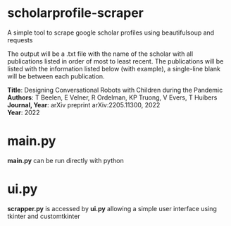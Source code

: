 # scholarprofile-scraper
A simple tool to scrape google scholar profiles using beautifulsoup and requests

The output will be a .txt file with the name of the scholar with all publications listed in order of most to least recent. The publications will be listed with the information listed below (with example), a single-line blank will be between each publication.

**Title**: Designing Conversational Robots with Children during the Pandemic <br />
**Authors**: T Beelen, E Velner, R Ordelman, KP Truong, V Evers, T Huibers <br />
**Journal, Year**: arXiv preprint arXiv:2205.11300, 2022 <br />
**Year**: 2022

# main.py
**main.py** can be run directly with python

# ui.py
**scrapper.py** is accessed by **ui.py** allowing a simple user interface using tkinter and customtkinter 
